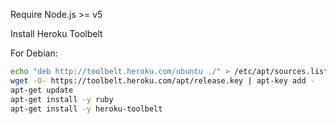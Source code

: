 
Require Node.js >= v5

Install Heroku Toolbelt

For Debian:

```bash
echo "deb http://toolbelt.heroku.com/ubuntu ./" > /etc/apt/sources.list.d/heroku.list
wget -O- https://toolbelt.heroku.com/apt/release.key | apt-key add -
apt-get update
apt-get install -y ruby
apt-get install -y heroku-toolbelt
```


